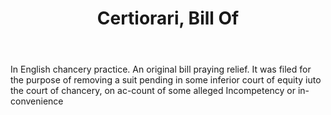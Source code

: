 ---
title: Certiorari, Bill Of
letter: C
permalink: "/definitions/bld-certiorari-bill-of.html"
body: In English chancery practice. An original bill praying relief. It was filed
  for the purpose of removing a suit pending in some inferior court of equity iuto
  the court of chancery, on ac-count of some alleged Incompetency or in-convenience
published_at: '2018-07-07'
source: Black's Law Dictionary 2nd Ed (1910)
layout: post
---